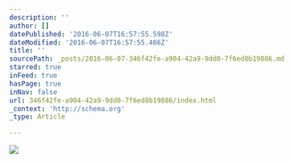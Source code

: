```yaml
---
description: ''
author: []
datePublished: '2016-06-07T16:57:55.598Z'
dateModified: '2016-06-07T16:57:55.486Z'
title: ''
sourcePath: _posts/2016-06-07-346f42fe-a904-42a9-9dd0-7f6ed8b19886.md
starred: true
inFeed: true
hasPage: true
inNav: false
url: 346f42fe-a904-42a9-9dd0-7f6ed8b19886/index.html
_context: 'http://schema.org'
_type: Article

---
```

![](https://the-grid-user-content.s3-us-west-2.amazonaws.com/dc8b9bdb-086a-4034-96b2-cee08644a825.jpg)